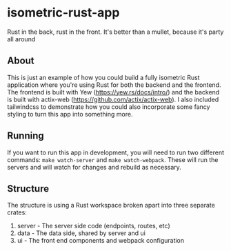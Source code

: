 # isometric-rust-app
Rust in the back, rust in the front. It's better than a mullet, because it's party all around

## About

This is just an example of how you could build a fully isometric Rust application where you're using Rust for both the backend and the frontend. The frontend is built with Yew (https://yew.rs/docs/intro/) and the backend is built with actix-web (https://github.com/actix/actix-web). I also included tailwindcss to demonstrate how you could also incorporate some fancy styling to turn this app into something more.

## Running

If you want to run this app in development, you will need to run two different commands: `make watch-server` and `make watch-webpack`. These will run the servers and will watch for changes and rebuild as necessary.

## Structure

The structure is using a Rust workspace broken apart into three separate crates:

1. server - The server side code (endpoints, routes, etc)
2. data - The data side, shared by server and ui
3. ui - The front end components and webpack configuration
